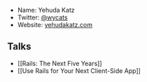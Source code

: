 * Name: Yehuda Katz
* Twitter: [@wycats](http://twitter.com/wycats)
* Website: [yehudakatz.com](http://yehudakatz.com)

## Talks

* [[Rails: The Next Five Years]]
* [[Use Rails for Your Next Client-Side App]]